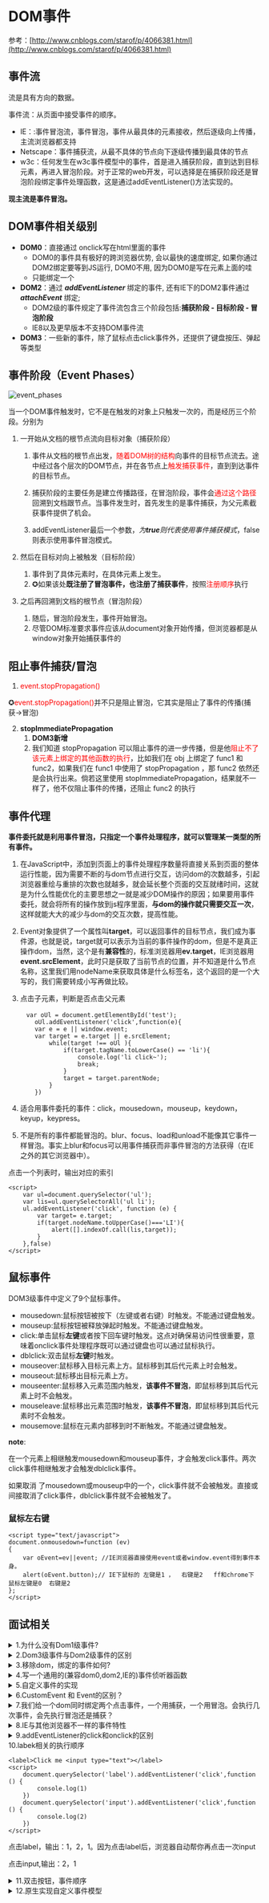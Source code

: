 # DOM事件



参考：[http://www.cnblogs.com/starof/p/4066381.html](http://www.cnblogs.com/starof/p/4066381.html)

## 事件流



流是具有方向的数据。

事件流：从页面中接受事件的顺序。

- IE：:事件冒泡流，事件冒泡，事件从最具体的元素接收，然后逐级向上传播，主流浏览器都支持
- Netscape：事件捕获流，从最不具体的节点向下逐级传播到最具体的节点
- w3c：任何发生在w3c事件模型中的事件，首是进入捕获阶段，直到达到目标元素，再进入冒泡阶段。对于正常的web开发，可以选择是在捕获阶段还是冒泡阶段绑定事件处理函数，这是通过addEventListener()方法实现的。

**现主流是事件冒泡。**



## DOM事件相关级别

- **DOM0**：直接通过 onclick写在html里面的事件
  - DOM0的事件具有极好的跨浏览器优势, 会以最快的速度绑定, 如果你通过DOM2绑定要等到JS运行, DOM0不用, 因为DOM0是写在元素上面的哇
  - 只能绑定一个
- **DOM2**：通过 ***addEventListener*** 绑定的事件, 还有IE下的DOM2事件通过 ***attachEvent*** 绑定;
  - DOM2级的事件规定了事件流包含三个阶段包括:**捕获阶段 - 目标阶段 - 冒泡阶段**
  - IE8以及更早版本不支持DOM事件流
- **DOM3**：一些新的事件，除了鼠标点击click事件外，还提供了键盘按压、弹起等类型



## 事件阶段（Event Phases）

![event_phases](https://whyceycs.github.io/articles/study/frontend/dom/event_phases.png)

当一个DOM事件触发时，它不是在触发的对象上只触发一次的，而是经历三个阶段。分别为

1. 一开始从文档的根节点流向目标对象（捕获阶段）

   1. 事件从文档的根节点出发，<span style='color:red'>随着DOM树的结构</span>向事件的目标节点流去。途中经过各个层次的DOM节点，并在各节点上<span style='color:red'>触发捕获事件</span>，直到到达事件的目标节点。

   2. 捕获阶段的主要任务是建立传播路径，在冒泡阶段，事件会<span style='color:red'>通过这个路径</span>回溯到文档跟节点。当事件发生时，首先发生的是事件捕获，为父元素截获事件提供了机会。
   3. addEventListener最后一个参数，*为**true**则代表使用事件捕获模式*，false则表示使用事件冒泡模式。

2. 然后在目标对向上被触发（目标阶段）

   1. 事件到了具体元素时，在具体元素上发生。
   2. ✪如果该处**既注册了冒泡事件，也注册了捕获事件**，按照<span style='color:red'>注册顺序</span>执行

3. 之后再回溯到文档的根节点（冒泡阶段）

   1. 随后，冒泡阶段发生，事件开始冒泡。
   2. 尽管DOM标准要求事件应该从document对象开始传播，但浏览器都是从window对象开始捕获事件的



## 阻止事件捕获/冒泡

1. <span style='color:red'>event.stopPropagation()</span>

✪<span style='color:red'>event.stopPropagation()</span>并不只是阻止冒泡，它其实是阻止了事件的传播(捕获->冒泡)

2. **stopImmediatePropagation**
   1. **DOM3新增**
   2. 我们知道 stopPropagation 可以阻止事件的进一步传播，但是他<span style='color:red'>阻止不了该元素上绑定的其他函数的执行</span>，比如我们在 obj 上绑定了 func1 和 func2，如果我们在 func1 中使用了 stopPropagation ，那 func2 依然还是会执行出来。倘若这里使用 stopImmediatePropagation，结果就不一样了，他不仅阻止事件的传播，还阻止 func2 的执行



## 事件代理



**事件委托就是利用事件冒泡，只指定一个事件处理程序，就可以管理某一类型的所有事件。**

1. 在JavaScript中，添加到页面上的事件处理程序数量将直接关系到页面的整体运行性能，因为需要不断的与dom节点进行交互，访问dom的次数越多，引起浏览器重绘与重排的次数也就越多，就会延长整个页面的交互就绪时间，这就是为什么性能优化的主要思想之一就是减少DOM操作的原因；如果要用事件委托，就会将所有的操作放到js程序里面，**与dom的操作就只需要交互一次**，这样就能大大的减少与dom的交互次数，提高性能。

2. Event对象提供了一个属性叫**target**，可以返回事件的目标节点，我们成为事件源，也就是说，target就可以表示为当前的事件操作的dom，但是不是真正操作dom，当然，这个是有**兼容性**的，标准浏览器用**ev.target**，IE浏览器用**event.srcElement**，此时只是获取了当前节点的位置，并不知道是什么节点名称，这里我们用nodeName来获取具体是什么标签名，这个返回的是一个大写的，我们需要转成小写再做比较。

3. 点击子元素，判断是否点击父元素

   ```
   　var oUl = document.getElementById('test');
       oUl.addEventListener('click',function(e){
       var e = e || window.event;    
       var target = e.target || e.srcElement;
           while(target !== oUl ){
               if(target.tagName.toLowerCase() == 'li'){
                   console.log('li click~');
                   break;
               }
               target = target.parentNode;
           }
       })
   ```

4. 适合用事件委托的事件：click，mousedown，mouseup，keydown，keyup，keypress。

5. 不是所有的事件都能冒泡的。blur、focus、load和unload不能像其它事件一样冒泡。事实上blur和focus可以用事件捕获而非事件冒泡的方法获得（在IE之外的其它浏览器中）。 



点击一个列表时，输出对应的索引

```
<script>
    var ul=document.querySelector('ul');
    var lis=ul.querySelectorAll('ul li');
    ul.addEventListener('click', function (e) {
        var target= e.target;
        if(target.nodeName.toUpperCase()==='LI'){
            alert([].indexOf.call(lis,target));
        }
    },false)
</script>
```



## 鼠标事件

DOM3级事件中定义了9个鼠标事件。

- mousedown:鼠标按钮被按下（左键或者右键）时触发。不能通过键盘触发。
- mouseup:鼠标按钮被释放弹起时触发。不能通过键盘触发。
- click:单击鼠标**左键**或者按下回车键时触发。这点对确保易访问性很重要，意味着onclick事件处理程序既可以通过键盘也可以通过鼠标执行。
- dblclick:双击鼠标**左键**时触发。
- mouseover:鼠标移入目标元素上方。鼠标移到其后代元素上时会触发。
- mouseout:鼠标移出目标元素上方。
- mouseenter:鼠标移入元素范围内触发，**该事件不冒泡**，即鼠标移到其后代元素上时不会触发。
- mouseleave:鼠标移出元素范围时触发，**该事件不冒泡**，即鼠标移到其后代元素时不会触发。
- mousemove:鼠标在元素内部移到时不断触发。不能通过键盘触发。

**note**:

在一个元素上相继触发mousedown和mouseup事件，才会触发click事件。两次click事件相继触发才会触发dblclick事件。

如果取消 了mousedown或mouseup中的一个，click事件就不会被触发。直接或间接取消了click事件，dblclick事件就不会被触发了。



### 鼠标左右键

```
<script type="text/javascript">
document.onmousedown=function (ev)
{
    var oEvent=ev||event; //IE浏览器直接使用event或者window.event得到事件本身。
    alert(oEvent.button);// IE下鼠标的 左键是1 ，  右键是2   ff和chrome下 鼠标左键是0  右键是2
};
</script>
```





## 面试相关



<details>
<summary>1.为什么没有Dom1级事件?</summary> 

因为Dom1设计的时候没有设计到事件的部分，所以没有Dom1级事件。

</details>


<details>
<summary>2.Dom3级事件与Dom2级事件的区别</summary> 

只是事件的类型增加了更多的键盘事件和鼠标事件。

</details>

<details>
<summary>3.移除dom，绑定的事件如何?</summary> 

移除dom并不会移除事件句柄，这个必须手动释放

</details>

<details>
<summary>4.写一个通用的(兼容dom0,dom2,IE的)事件侦听器函数</summary> 

```
// event(事件)工具集，来源：github.com/markyun
    markyun.Event = {
        // 页面加载完成后
        readyEvent : function(fn) {
            if (fn==null) {
                fn=document;
            }
            var oldonload = window.onload;
            if (typeof window.onload != 'function') {
                window.onload = fn;
            } else {
                window.onload = function() {
                    oldonload();
                    fn();
                };
            }
        },
        // 视能力分别使用dom0||dom2||IE方式 来绑定事件
        // 参数： 操作的元素,事件名称 ,事件处理程序
        addEvent : function(element, type, handler) {
            if (element.addEventListener) {
                //事件类型、需要执行的函数、是否捕捉
                element.addEventListener(type, handler, false);//dom2
            } else if (element.attachEvent) {
                element.attachEvent('on' + type, function() {
                    handler.call(element);
                });//IE
            } else {
                element['on' + type] = handler;//dom0
            }
        },
        // 移除事件
        removeEvent : function(element, type, handler) {
            if (element.removeEventListener) {
                element.removeEventListener(type, handler, false);
            } else if (element.datachEvent) {
                element.detachEvent('on' + type, handler);
            } else {
                element['on' + type] = null;
            }
        },
        // 阻止事件 (主要是事件冒泡，因为IE不支持事件捕获)
        stopPropagation : function(ev) {
            if (ev.stopPropagation) {
                ev.stopPropagation();
            } else {
                ev.cancelBubble = true;
            }
        },
        // 取消事件的默认行为
        preventDefault : function(event) {
            if (event.preventDefault) {
                event.preventDefault();
            } else {
                event.returnValue = false;
            }
        },
        // 获取事件目标
        getTarget : function(event) {
            return event.target || event.srcElement;
        },
        // 获取event对象的引用，取到事件的所有信息，确保随时能使用event；
        getEvent : function(e) {
            var ev = e || window.event;
            if (!ev) {
                var c = this.getEvent.caller;
                while (c) {
                    ev = c.arguments[0];
                    if (ev && Event == ev.constructor) {
                        break;
                    }
                    c = c.caller;
                }
            }
            return ev;
        }
    };
```

</details>

<details>
<summary>5.自定义事件的实现</summary> 

```
<!--自定义事件Event-->
<script>
    var event1 = new Event('myEvent');
    element.addEventListener('myEvent',function () {
        console.log('event1');
    })
    element.dispatchEvent(event1);

</script>
```

```
<!--自定义事件CustomEvent-->
<script>
    var event2 = new CustomEvent('myCustomEvent',{detail:{name:'lalaBao'}})
    var box2 = document.getElementsByClassName('event-custom-box2')[0];
    element.addEventListener('myCustomEvent',function (event) {
        console.log(event.detail.name);//lalaBao
    })
    element.dispatchEvent(event2);
</script>
```



</details>

<details>
<summary>6.CustomEvent 和 Event的区别？</summary> 

CustomEvent可以给事件绑定数据，传入对象的属性会被绑定到event上,见上一题

</details>

<details>
<summary>7.我们给一个dom同时绑定两个点击事件，一个用捕获，一个用冒泡。会执行几次事件，会先执行冒泡还是捕获？</summary> 

执行两次，按注册顺序执行。

</details>

<details>
<summary>8.IE与其他浏览器不一样的事件特性</summary> 

1. 参见上面第四题

2. this的含义


    1. attachEvent中this是window
    2. addEventListener中的this是绑定的dom对象呀；

3. IE不支持事件捕获
    1. IE 中阻止事件进一步冒泡，需要设置 cancelBubble 为 true
    2. 其它的调用 stopPropagation()；

4. 触发事件的元素
    1. 认为是目标（target）：event.target
    2. 在 IE 中，目标包含在 event 对象的 srcElement 属性：event.srcElement;

5. 获取字符代码、如果按键代表一个字符（shift、ctrl、alt除外）
    1. IE 的 keyCode 会返回字符代码（Unicode）
    2. DOM 中按键的代码和字符是分离的，要获取字符代码，需要使用 charCode 属性；

6. 阻止某个事件的默认行为

    1. IE 中阻止某个事件的默认行为，必须将 returnValue 属性设置为 false
    2. 其它浏览器中，需要调用 preventDefault() 方法；

    

</details>

<details>
<summary>9.addEventListener的click和onclick的区别</summary> 

- onclick不能对事件捕获或事件冒泡进行控制，只能使用事件冒泡，无法切换成事件捕获 
- onclick一次只能对一个元素绑定一个事件处理程序
- IE8以下不支持addEventListener
- **同时使用时，onclick先执行**

</details>

<summary>10.labek相关的执行顺序</summary> 

```
<label>Click me <input type="text"></label>
<script>
    document.querySelector('label').addEventListener('click',function () {
        console.log(1)
    })
    document.querySelector('input').addEventListener('click',function () {
        console.log(2)
    })
</script>
```

点击label，输出：1，2，1。因为点击label后，浏览器自动帮你再点击一次input

点击input,输出：2，1

</details>


<details>
<summary>11.双击按钮，事件顺序</summary> 
mousedown
mouseup
click
mousedown
mouseup
click
dblclick


</details>

<details>
<summary>12.原生实现自定义事件模型</summary> 

```javascript
function Emitter() {
    this._listener = {}; //_listener[自定义的事件名] = [所用执行的匿名函数1, 所用执行的匿名函数2]
}

//注册事件
Emitter.prototype.bind = function(eventName, funCallback) {
        var listenersArr = this._listener[eventName] || []; ////this._listener[eventName]没有值则将listener定义为[](数组)。
        listenersArr.push(funCallback);
        this._listener[eventName] = listenersArr;
    }
    //触发事件
Emitter.prototype.trigger = function(eventName) {
        //未绑定事件    
        if (!this._listener.hasOwnProperty(eventName)) {
            console.log('you do not bind this event');
            return;
        }
        var args = Array.prototype.slice.call(arguments, 1); ////args为获得除了eventName后面的参数(最后被用作注册事件的参数)
        var listenersArr = this._listener[eventName];
        var _this = this;
        if (!Array.isArray(listenersArr)) return; ////自定义事件名不存在

        listenersArr.forEach(function(callback) {
            try {
                callback.call(_this, args);
            } catch (e) {
                console.log(e);
            }
        });
    }
    //解绑
Emitter.prototype.unbind = function(eventName, callback) {
    this._listener.hasOwnProperty(eventName) && delete this._listener[eventName];
    callback && callback();
}
```


</details>
